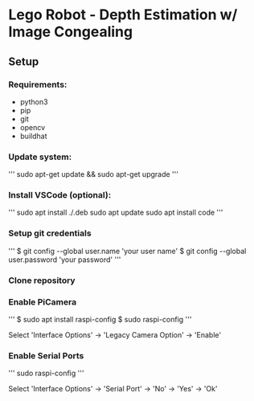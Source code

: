 # Lego Robot - Depth Estimation w/ Image Congealing
## Setup
### Requirements:
+ python3
+ pip
+ git
+ opencv
+ buildhat

### Update system:
'''
sudo apt-get update && sudo apt-get upgrade
'''

### Install VSCode (optional):
'''
sudo apt install ./<file>.deb
sudo apt update
sudo apt install code
'''

### Setup git credentials
'''
$ git config --global user.name 'your user name'
$ git config --global user.password 'your password'
'''

### Clone repository

### Enable PiCamera
'''
$ sudo apt install raspi-config
$ sudo raspi-config
'''

Select 'Interface Options' -> 'Legacy Camera Option' -> 'Enable'

### Enable Serial Ports
'''
sudo raspi-config
'''

Select 'Interface Options' -> 'Serial Port' -> 'No' -> 'Yes' -> 'Ok'
